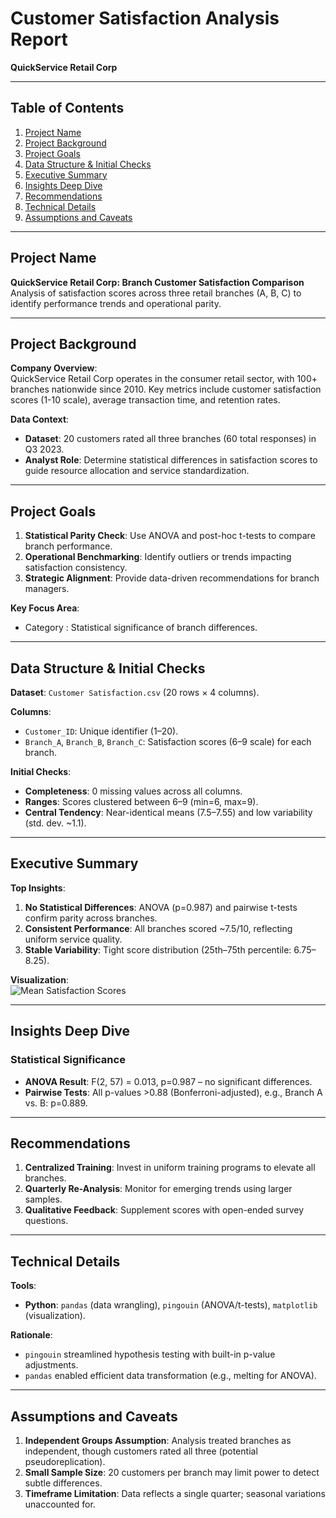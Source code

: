 # Customer Satisfaction Analysis Report  
**QuickService Retail Corp**  

---

## Table of Contents  
1. [Project Name](#project-name)  
2. [Project Background](#project-background)  
3. [Project Goals](#project-goals)  
4. [Data Structure & Initial Checks](#data-structure--initial-checks)  
5. [Executive Summary](#executive-summary)  
6. [Insights Deep Dive](#insights-deep-dive)  
7. [Recommendations](#recommendations)  
8. [Technical Details](#technical-details)  
9. [Assumptions and Caveats](#assumptions-and-caveats)  

---

## Project Name  
**QuickService Retail Corp: Branch Customer Satisfaction Comparison**  
Analysis of satisfaction scores across three retail branches (A, B, C) to identify performance trends and operational parity.  

---

## Project Background  
**Company Overview**:  
QuickService Retail Corp operates in the consumer retail sector, with 100+ branches nationwide since 2010. Key metrics include customer satisfaction scores (1-10 scale), average transaction time, and retention rates.  

**Data Context**:  
- **Dataset**: 20 customers rated all three branches (60 total responses) in Q3 2023.  
- **Analyst Role**: Determine statistical differences in satisfaction scores to guide resource allocation and service standardization.  

---

## Project Goals  
1. **Statistical Parity Check**: Use ANOVA and post-hoc t-tests to compare branch performance.  
2. **Operational Benchmarking**: Identify outliers or trends impacting satisfaction consistency.  
3. **Strategic Alignment**: Provide data-driven recommendations for branch managers.  

**Key Focus Area**:  
- Category : Statistical significance of branch differences.  
 

---

## Data Structure & Initial Checks  
**Dataset**: `Customer Satisfaction.csv` (20 rows × 4 columns).  

**Columns**:  
- `Customer_ID`: Unique identifier (1–20).  
- `Branch_A`, `Branch_B`, `Branch_C`: Satisfaction scores (6–9 scale) for each branch.  

**Initial Checks**:  
- **Completeness**: 0 missing values across all columns.  
- **Ranges**: Scores clustered between 6–9 (min=6, max=9).  
- **Central Tendency**: Near-identical means (7.5–7.55) and low variability (std. dev. ~1.1).  

---

## Executive Summary  
**Top Insights**:  
1. **No Statistical Differences**: ANOVA (p=0.987) and pairwise t-tests confirm parity across branches.  
2. **Consistent Performance**: All branches scored ~7.5/10, reflecting uniform service quality.  
3. **Stable Variability**: Tight score distribution (25th–75th percentile: 6.75–8.25).  

**Visualization**:  
![Mean Satisfaction Scores](https://via.placeholder.com/600x300.png?text=Branch+A:7.5+Branch+B:7.55+Branch+C:7.5)  

---

## Insights Deep Dive  

### Statistical Significance  
- **ANOVA Result**: F(2, 57) = 0.013, p=0.987 – no significant differences.  
- **Pairwise Tests**: All p-values >0.88 (Bonferroni-adjusted), e.g., Branch A vs. B: p=0.889.  

---

## Recommendations  
1. **Centralized Training**: Invest in uniform training programs to elevate all branches.  
2. **Quarterly Re-Analysis**: Monitor for emerging trends using larger samples.  
3. **Qualitative Feedback**: Supplement scores with open-ended survey questions.  

---

## Technical Details  
**Tools**:  
- **Python**: `pandas` (data wrangling), `pingouin` (ANOVA/t-tests), `matplotlib` (visualization).  

**Rationale**:  
- `pingouin` streamlined hypothesis testing with built-in p-value adjustments.  
- `pandas` enabled efficient data transformation (e.g., melting for ANOVA).  

---

## Assumptions and Caveats  
1. **Independent Groups Assumption**: Analysis treated branches as independent, though customers rated all three (potential pseudoreplication).  
2. **Small Sample Size**: 20 customers per branch may limit power to detect subtle differences.  
3. **Timeframe Limitation**: Data reflects a single quarter; seasonal variations unaccounted for.  
